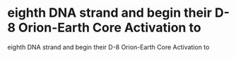 # eighth DNA strand and begin their D-8 Orion-Earth Core Activation to

eighth DNA strand and begin their D-8 Orion-Earth Core Activation to